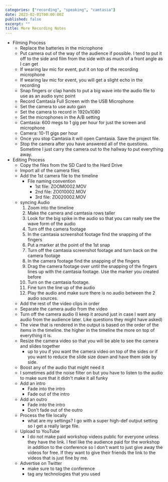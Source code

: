 ```yaml
---
categories: ["recording", "speaking", "camtasia"]
date: 2023-02-01T00:00:00Z
published: false
excerpt: ""
title: More Recording Notes
---
```


<!--more-->

* Filming Process
    * Replace the batteries in the microphone
    * Put camera out of the way of the audience if possible.  I tend to put it off to the side and film from the side with as much of a front angle as I can get
    * If wearing lav mic for event, put it on top of the recording microphone
    * If wearing lav mic for event, you will get a slight echo in the recording
    * Snap fingers or clap hands to put a big wave into the audio file to use as an audio sync point
    * Record Camtasia Full Screen with the USB Microphone
    * Set the camera to use auto gain
    * Set the camera to record in 1920x1080
    * Set the microphones in the A/B setting
    * Camtasia: 600 megs to 1 gig per hour for just the screen and microphone
    * Camera: 10-11 gigs per hour
    * Once you stop Camtasia it will open Camtasia.  Save the project file.
    * Stop the camera after you have answered all of the questions.  Sometime I just carry the camera out to the hallway to put everything away.
* Editing Process
    * Copy the files from the SD Card to the Hard Drive
    * Import all of the camera files
    * Add the 1st camera file to the timeline
        * File naming convention
            * 1st file: ZOOM0002.MOV
            * 2nd file: ZO010002.MOV
            * 3rd file: ZO020002.MOV
    * syncing Audio
        1. Zoom into the timeline
        1. Make the camera and camtasia rows taller
        1. Look for the big spike in the audio so that you can really see the wave form of the audio
        1. Turn off the camera footage
        1. In the camtasia screenshot footage find the snapping of the fingers
        1. Put a marker at the point of the 1st snap
        1. Turn off the camtasia screenshot footage and turn back on the camera footage
        1. In the camera footage find the snapping of the fingers
        1. Drag the camera footage over until the snapping of the fingers lines up with the camtasia footage.  Use the marker you created before
        1. Turn on the camtasia footage.
        1. Fine turn the line up of the audio
        1. Play the audio and make sure there is no audio between the 2 audio sources.
    * Add the rest of the video clips in order
    * Separate the camera audio from the video
    * Turn off the camera audio (I keep it around just in case I want any audio from the audience later.  Like questions they might have asked)
    * The view that is rendered in the output is based on the order of the items in the timeline.  the higher in the timeline the more on top of everything it is.
    * Resize the camera video so that you will be able to see the camera and slides together
        * up to you if you want the camera video on top of the sides or if you want to reduce the slide size down and have them side by side.
    * Boost any of the audio that might need it
    * I sometimes add the noise filter on but you have to listen to the audio to make sure that it didn't make it all funky
    * Add an intro
        * Fade into the intro
        * Fade out of the intro
    * Add an outro
        * Fade into the intro
        * Don't fade out of the outro
    * Process the file locally
        * what are my settings?  I go with a super high-def output setting so I get a really large file.
    * Upload to YouTube
        * I do not make paid workshop videos public for everyone unless they have the link.  I feel like the audience paid for the workshop in addition to the conference so I don't want to just give away the videos for free.  If they want to give their friends the link to the videos that is just fine by me.
    * Advertise on Twitter
        * make sure to tag the conference
        * tag any technologies that you used
